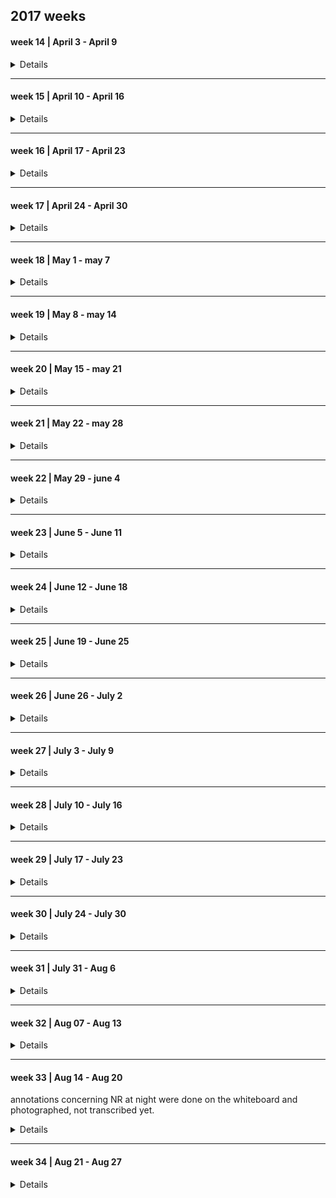 ## 2017 weeks

#### week 14 | April 3 - April 9

<details>

##### 2017, April 3 --- Monday

|Time | Glucose | Units | Comment|
|-------|------|-------|---------------|
|       |      |       | uneasy sleep  |
| 08:00 | 15.3 | 12 NR |               | 
| 11:00 |      |       |  soup         |
| 13:00 | 23.4 | 14 NR |               |
| 16:24 | 21   | 20 NR |               | 
| 21:00 |      |       | Salade, Rode Biet |
| 22:00 | 18   | 50 TJ |                   |

##### 2017, April 4 --- Tuesday

|Time | Glucose | Units | Comment|
|-------|-------|-------|---------------------|
|       |       |       | good sleep          |
| 08:15 | 9.7   | 10 NR |                     |
| 13:00 | 19.2  | 12 NR |                     |
| 1600  |       |       | bag of crisps/snack |
| 19:47 | 16.2  | 20 NR |                     |
| 22:00 |       | 50 TJ |                     |

##### 2017, April 5 --- Wednesday

|Time | Glucose | Units | Comment|
|-------|------|-------|---------|
| 08:15 | 11.5 | 12 NR |         |
| 13:00 | 18.2 | 14 NR |         |
| 16:00 |      |       | orange big  |
| 18:00 | 22.1 | 20 NR |             |
| 22:00 |      | 50 TJ | snack .. i don't know what |

##### 2017, April 6 --- Thursday

|Time | Glucose | Units | Comment|
|-----|--------|--------|-------------------------------------|
| 08:15 | 15.3 |  12 NR |                                     |
| 10:00 |      |        |  half big orange                    |
| 13:00 | 21   |  14 NR |                                     |
| 15:00 |      |        | granaat appel drink + casave crisps |
| 18:00 | 27.1 |  20 NR |                                     |
| 19:00 |      |        | juice                               |
| 22:00 | 22   |  50 TJ |                                     |

##### 2017, April 7 --- Friday

|Time | Glucose | Units | Comment|
|-----|---------|-------|--------|
| 8:30  | 11.5  | 12 NR |        | 
| 12:00 | 17.5  |  4 NR |        |
| 13:00 | ?     | 12 NR |        |
| 16:00 | 23.7  |  6 NR |               |
| 16:40 | 20 eh |       | early dinner  |
| 22:00 |       | 50 TJ |               | 

##### 2017, April 8 --- Saterday

|Time | Glucose | Units | Comment|
|-----|---------|-------|--------|
| 05:00 |       |       | 's nacht chocolade. (honger) |
| 08:00 | 17.0  | 14 NR |        | 
| 13:00 | 21.0  | 14 NR |        | 
| 15:30 | 21.0  |  6 NR |        |
| 18:00 | 21.0  | 22 NR |        |
| 22:00 |       | 54 TJ |        |

##### 2017, April 9 --- Sunday

|Time | Glucose | Units | Comment|
|-----|---------|-------|--------|
| 08:30 |  12.9 | 14 NR |        |
| 13:00 |  24.0 | 14 NR |        |
| 17:20 |  22.0 | 22 NR |        |
| 22:00 |  20.4 | 50 TJ |        |

</details>




---------------

#### week 15 | April 10 - April 16

<details>

##### 2017, April 10 --- Monday

|Time | Glucose | Units | Comment|
|-----|---------|-------|--------|
| 07:00 |       |       | not feeling ok |
| 08:00 | 12.7  | 14 NR |                |
| 10:00 |       |  6 NR |                |
| 13:00 | 19.7  | 14 NR | feeling OK     |
| 18:00 | 19.3  | 22 NR | feeling OK     |
| 20:00 |       |       | wit bolletje and sap |
| 22:00 |       |  6 NR |                |
| 22:00 |       | 50 TJ |                |


##### 2017, April 11 --- Tuesday

|Time | Glucose | Units | Comment|
|-----|---------|-------|--------|
| 06:00 |         |       | poor sleep  |
| 08:15 | 17.7    | 14 NR |             |
| 12:15 | 22.2    |  6 NR |           |
| 12:45 |         |       | lunch  |
| 13:15 |         | 14 NR |        |
| 15:00 |         |       | sandwhich |
| 17:15 | 27      | 22 NR |        |
| 19:50 | 20.1    |  6 NR |        |
| 22:10 | 16.4    | 50 TJ |        |

##### 2017, April 12 --- Wednesday

|Time | Glucose | Units | Comment|
|-----|---------|-------|--------|
| 08:15 | 9.3  | 14 NR |     |
| 12:20 | 21.7 |  6 NR |     |
| 13:00 |      | 14 NR |     |
| 13:00 |      |       | lunch      |
| 15:45 | 24.2 |  6 NR |            |
| 16:40 |      |       | cup a soup |
| 18:00 | 24   | 22 NR |            |
| 22:00 | 15.1 |  4 NR |            |
| 22:00 |      | 50 TJ |            |

##### 2017, April 13 --- Thursday

|Time | Glucose | Units | Comment|
|-----|---------|-------|--------|
| 08:15 |  14.1 | 16 NR |        |
| 11:45 | 23.9  |  6 NR |        |
| 12:45 | 24.6  | 16 NR |        |
| 14:20 |      |        | orange + 1/5 banana |
| 18:00 | 22.0 |  22 NR |        |
| 19:20 | 22.0 |        |        |
| 22:00 |      |  55 TJ |  per dienstdoende mdl arts |


##### 2017, April 14  --- Friday

|Time | Glucose | Units | Comment|
|-----|---------|-------|--------|
| 06:00 |       |       | poor sleep  |
| 08:15 | 10.0  | 14 NR |             |
| 11:30 | 24.4  |  6 NR |             |
| 18:00 | 22    | 22 NR |             |
| 22:00 | 23    |  6 NR |             |
| 22:00 |       | 55 TJ |             |

##### 2017, April 15 --- Saterday

|Time | Glucose | Units | Comment|
|-----|---------|-------|--------|
| 07:50 | 14.9  | 16 NR |        |
| 12:45 | 19.9  | 18 NR |        |
| 18:00 | 22.2  | 24 NR |        |
| 22:00 |       | 55 TJ |        |

##### 2017, April 16 --- Sunday

|Time | Glucose | Units | Comment|
|-----|---------|-------|--------|
|       |       |          |  slecht geslapen door hoest |
|       |       |          |  taai slijm                 |
| 07:20 |       |          |  hoest drank                |
| 08:20 | 12.6  |  16 NR   |                             |
| 13:00 | 15.1  |  16 NR   |                             |
| 18:35 | 19.2  |  24 NR   |                             |
| 22:00 | 27.3  |  7  NR   | net na sinas appelsap       |
| 22:00 |       |  55 TJ   |                             |

</details>

---------------

#### week 16 | April 17 - April 23

<details>

##### 2017, April 17 --- Monday

|Time | Glucose | Units | Comment|
|-----|---------|-------|--------|
| 03:20 |       |          |  hoest drank   |
| 08:20 | 13.3  |  14 NR   |                |
| 13:20 | 20.2  |  14 NR   |        |
| 17:30 | 25    |   8 NR   | misselijk na opstaan  |
| 18:30 |       |  22 NR   | niet misselijk meer   |
| 22:00 |       |  55 TJ   | voelt redelijk        | 

##### 2017, April 18 --- Tuesday

|Time | Glucose | Units | Comment|
|-----|---------|-------|--------|
| 07:45 | 12.9  | 16 NR |        |
| 12:30 | 23.2  |  4 NR | lunch  |
| 13:30 | 23.2  | 15 NR |        |
| 17:50 | 17    | 24 NR | diner  |
| 22:00 | 19    | 3 NR  |        |
| 22:00 |       | 56 TJ |        |

##### 2017, April 19 --- Wednesday

|Time | Glucose | Units | Comment|
|-------|------|--------|--------|
| 08:00 | 13.3 | 16 NR  |        |
| 12:15 | 19.0 |  4 NR 
| 13:20 |      | 14 NR 
| 18:00 |      | 22 NR  | diner |
| 21:00 |      |        | snack |
| 22:00 |      | 56 TJ  |       |
| 00:30 | 21   |  6 NR  |       |

##### 2017, April 20 --- Thursday

|Time | Glucose | Units | Comment|
|-------|------|--------|--------|
| 07:45 | 11.2  | 16 NR | hungry |
| 12:30 | 19.2  | 18 NR |        |
| 18:00 | 19.4  | 26 NR |        |
| 21:30 | 15.0  | 55 TJ |        |

##### 2017, April 21 --- Friday

|Time | Glucose | Units | Comment|
|-------|------|--------|------------------|
| 03:00 |      |        | hoest drank      |
| 08:15 | 14.9 | 16 NR  |                  |
| 13:00 | 27.  | 18 NR  | net na traplopen |
| 16:00 |      |        | mandarijn        |
| 16:25 | 26   |  8 NR  |                  |
| 19:00 | 19.0 | 26 NR  |                  |
| 22:00 |      | 55 TJ  |                  |

##### 2017, April 22 --- Saterday

|Time | Glucose | Units | Comment|
|-------|------|--------|------------------|
| 07:00 |      |        | good sleep       | 
| 08:00 | 8.5  | 14 NR  |                  |
| 12:45 | 26   | 19 NR  |                  |
| 16:30 | 24   |  8 NR  |                  |
| 18:00 |      | 22 NR  | dinner           |
| 22:00 | 16   |  3 NR  |                  |
| 22:00 |      | 55 TJ  |                  |

##### 2017, April 23 --- Sunday

|Time | Glucose | Units | Comment|
|-------|------|--------|------------------|
| 08:05 | 10.5 | 15 NR  |                  |
| 13:20 | 23   | 20 NR  | niet nuchter     |
| 18:20 | 21   | 26 NR  |                  |
| 22:00 | 20   |  4 NR  |                  |
| 22:00 |      | 55 TJ  |                  |

</details>

---------------

#### week 17 | April 24 - April 30

<details>

##### 2017, April 24 --- Monday

|Time | Glucose | Units | Comment|
|-------|------|--------|------------------|
| 08:00 | 8.5  |  14 NR |            |
| 12:45 | 19.0 |  18 NR |            |  
| 18:00 | 16.4 |  25 NR | diner      |
| 21:00 |      |        | snack      |
| 22:00 | 15.9 |  56 TJ | niet bij gespoten  |

##### 2017, April 25 --- Tuesday

|Time | Glucose | Units | Comment|
|-------|------|--------|------------------|
| 08:30 | 12.3 |  16 NR | wakker sinds 06:30 |
| 12:45 | 17   |  18 NR |                    |
| 17:45 | 16.2 |  26 NR | diner              |
| 19:45 | 16.4 |        |                    |
| 22:00 |      |  58 TJ | niet bij gespoten  |

##### 2017, April 26 --- Wednesday

|Time | Glucose | Units | Comment|
|-------|------|--------|------------------|
| 08:10 | 10.7 |  16 NR |   |
| 13:00 | 16.1 |  18 NR |   |
| 19:10 | 19   |  27 NR | laat diner        |
| 23:00 | --   |  58 TJ | niet bij gespoten |

##### 2017, April 27 --- Thursday

|Time | Glucose | Units | Comment|
|-------|------|--------|------------------|
| 08:20 | 10.9 | 16 NR  | gebroken nachtrust |
| 13:00 | 19.  | 19 NR  |                    |
| 17:15 | 20.  | 14 NR  | na sinasappel      |
| 21:00 |      | 10 NR  | laat diner         |
| 22:00 |      | 58 TJ  | niet bij gespoten  |

##### 2017, April 28 --- Friday

|Time | Glucose | Units | Comment|
|-------|------|--------|-------------------|
| 08:00 | 13.1 | 16 NR  |                   | 
| 13:00 |      | 20 NR  |                   |
| 18:10 | 17.2 | 29 NR  |                   |
| 22:00 | 19.2 | 62 TJ  | niet bij gespoten |
 
##### 2017, April 29 --- Saterday

|Time | Glucose | Units | Comment|
|-------|------|--------|-------------------|
| 08:00 | 10.9 | 18 NR  |                   |
| 13:00 | 19.0 | 20 NR  |                   |
| 18:00 | 20.2 | 29 NR  |                   |
| 22:20 |      | 62 TJ  | niet bij gespoten |

##### 2017, April 30 --- Sunday

|Time | Glucose | Units | Comment|
|-------|------|--------|------------------|
| 08:15 | 13.3 | 20 NR  |  + 2 NR          |
| 12:11 | 17.3 | 20 NR  |                  |
| 19.00 | 29.0 | 29 NR  | net na sap.      |
| 22:20 |      | 62 TJ  |                  |
| 22:20 |      |  4 NR  | wel bijgespoten  |

</details>

---------------

#### week 18 | May 1 - may 7

<details>

##### 2017, May 1 --- Monday

|Time | Glucose | Units | Comment|
|-------|------|--------|------------------|
| 08:15 | 8.8  | 18 NR  |                  |
| 13:30 |      | 20 NR  |                  |
| 18:00 |      | 29 NR  |                  |
| 22:20 | 22   | 62 TJ  | 6 NR bij         | 

##### 2017, May 2 --- Tuesday

|Time | Glucose | Units | Comment|
|-------|------|--------|------------------|
|       |      |        | neuropathic pain |
| 08:15 | 11.3 | 18 NR  |                  |
|       |      |        | rubbed nose, caused nose bleed |
| 12:40 | 21.2 | 20 NR  |                  |
| 18:20 |      | 29 NR  |                  |
| 22:30 | 21   | 62 TJ  | 6 NR bij         |

##### 2017, May 3 --- Wednesday

|Time | Glucose | Units | Comment|
|-------|------|--------|------------------|
| 8:20  | 11.5 | 20 NR  |                  |
| 10:20 |      |        | various eating, but feeling good | 
| 13:00 | 27   | 22 NR  |                  |
| 18:00 |      | 29 NR  |                  |
| 22:30 | 25   | 62 TJ  | 7 NR bij         |

##### 2017, May 4 --- Thursday

|Time | Glucose | Units | Comment|
|-------|------|--------|------------------|
| 08:10 | 10.3 | 18 NR  |                  |
| 12:20 |      | 22 NR  |                  |
| 18:00 | 20.1 | 29 NR  |                  |
| 22:20 | 25.8 | 62 TJ  | 8 NR  bij        |   

##### 2017, May 5 --- Friday

|Time | Glucose | Units | Comment|
|-------|------|--------|------------------|
| 08:10 | 13.3 | 20 NR  |                  |
| 13:10 | 18.3 | 20 NR  |                  |
|       |      |        | koek             |
| 18:10 |      | 31 NR  |                  |
| 22:20 |      | 62 TJ  | 6 NR bij         |

##### 2017, May 6 --- Saterday

|Time | Glucose | Units | Comment|
|-------|------|--------|------------------|
| 08:05 | 13.2 | 20 NR  |                  |
| 13:10 | 20.9 | 20 NR  |          |
| 18:10 |      | 29 NR  |          |
| 22:10 | 24.3 | 62 TJ  | 8 NR bij | 

##### 2017, May 7 --- Sunday

|Time | Glucose | Units | Comment|
|-------|------|--------|------------------|
| 08:00 | 14.3 |  22 NR | slecht geslapen  |
| 13:00 | 18.9 |  20 NR |                  |
| 17:30 | 20.4 |  29 NR |                  |
| 22:20 | 21.4 |  62 TJ | 6 NR bij         | 

</details>

---------------

#### week 19 | May 8 - may 14

<details>

##### 2017, May 8 --- Monday

|Time | Glucose | Units | Comment|
|-------|------|--------|------------------|
| 08:10 | 13.5 |  21 NR |                  |
| 13:40 | 22.1 |  22 NR |                  |
| 18:20 | 28   |  31 NR | net iets gegeten |
| 22:30 | 25.3 |   8 NR | late snack voor meting | 
|       |      |  62 TJ |                        |

##### 2017, May 9 --- Tuesday

|Time | Glucose | Units | Comment|
|-------|------|--------|------------------|
| 08:20 | 16.9 | 22 NR  | all een tijdje wakker |
| 13:00 | 22.2 | 24 NR  |                       |
| 18:00 |      | 29 NR  | niet geslapen sinds 13:00 |
| 23:30 | 21   |  6 NR  | 62 TJ                     |

##### 2017, May 10 --- Wednesday

|Time | Glucose | Units | Comment|
|-------|------|--------|------------------|
| 08:30 | 15.4 | 22 NR  | rechter b.been   |
| 13:50 | 26.2 | 24 NR  | buik (zuid)      |
| 18:10 | 25.5 | 31 NR  |                  |
| 22:10 | 19.7 |  4 NR  | 62 TJ            |

##### 2017, May 11 --- Thursday

|Time | Glucose | Units | Comment|
|-------|------|--------|------------------|
| 08:10 | 11.8 | 20 NR  |                  |
| 13:00 | 21   | 24 NR  |                  |
| 18:00 | 24   | 32 NR  |                  |
| 22:00 | 21   |  6 NR  | 62 TJ            |

##### 2017, May 12 --- Friday

|Time | Glucose | Units | Comment|
|-------|------|--------|------------------|
| 08:20 | 13.1 | 22 NR  |                  |
| 11.10 | 21.3 | 20 NR  |                  |
| 14:00 |      |        |  late lunch      |
| 18:15 | 24.5 | 32 NR  |  niet nuchter    |
| 22:20 | 22.6 |  8 NR  |  62 TJ           |

##### 2017, May 13 --- Saterday

|Time | Glucose | Units | Comment|
|-------|------|--------|-------------------------------|
| 08:10 | 15.1 | 24 NR  |                               |
| 13:00 | 21.2 | 25 NR  |                               |
| 15:00 |      |        | nieuws overlijden familie lid | 
| 18:00 | 29.2 | 32 NR  | na juice                      |
| 22:30 | 24.2 | 10 NR  | 62 TJ                         |

##### 2017, May 14 --- Sunday

|Time | Glucose | Units | Comment|
|-------|------|--------|-------------------------------|
|       |      |        | verjaardag, 60!               |
| 08:10 | 15.2 | 24 NR  |                               |
| 12:00 | 23.5 | 25 NR  |                               |  
| 13:00 |      |        | feest                         |
| 18:00 | 33   | 32 NR  |                               |  
| 22:20 | 22   |  8 NR  | 62 TJ                         |

</details>

---------------

#### week 20 | May 15 - may 21

<details>

##### 2017, May 15 --- Monday

|Time | Glucose | Units | Comment|
|-------|------|--------|---------------------------------|
| 08:10 | 11.7 | 20 NR  |                                 |
| 12:15 | 20.8 | 22 NR  | naar  AMC voor HB en kruisbloed |
| 18:00 | 25   | 32 NR  | terug AMC                       |
| 22:00 | 23   | 10 NR  | 62 TJ                           | 

##### 2017, May 16 --- Tuesday

|Time | Glucose | Units | Comment|
|-------|------|--------|-------------------------------|
| 08:10 | 11.9 | 22 NR  |                               |
| 12:00 | 21   | 24 NR  | naar AMC voor transfusie      |
| 18:00 | 17   | 34 NR  | in AMC  , 2 zakken bloed      |
| 23:00 | 23   | 10 NR  | 62 TJ                         | 

##### 2017, May 17 --- Wednesday

|Time | Glucose | Units | Comment|
|-------|------|--------|-------------------------------|
|       |      |        | AMC gastroscopy |
| 18:00 | 25   | 34 NR  |          |
| 22:00 | 25   | 10 NR  | 62 TJ    | 

##### 2017, May 18 --- Thursday

|Time | Glucose | Units | Comment|
|-------|------|--------|-------------------------------|
| 08:15 | 10.1 | 22 NR  |                    |
| 13.07 | 19.9 | 24 NR  |                    |
| 18:50 | 25.5 | 34 NR  | slaperig na roesje |
| 22:10 |      | 10 NR  | 62 TJ              |

##### 2017, May 19 --- Friday

|Time | Glucose | Units | Comment|
|-------|------|--------|-------------------------------|
| 08:20 | 12.2 | 22 NR  |                               |
| 13:00 | 18.8 | 24 NR  |                     |
| 18:20 | 25.5 | 34 NR  | uur eerder aarbeien |
| 22:10 | 20   |  5 NR  | 62 TJ               |

##### 2017, May 20 --- Saterday

|Time | Glucose | Units | Comment|
|-------|------|--------|-------------------------------|
| 08:00 | 14.2 | 22 NR  |                   |
| 13:00 | 27.5 | 25 NR  | voelt niet lekker |
| 15:20 | 29.5 | 12 NR  |                   |
| 18:00 | 18   | 25 NR  |                   |
| 22:00 | 25.9 | 14 NR  | 62 TJ             |

##### 2017, May 21 --- Sunday

|Time | Glucose | Units | Comment|
|-------|------|--------|-------------------------------|
| 08:10 | 10.2 | 24 NR  |                               |
| 12:55 | 17.4 | 26 NR  |       |
| 18:00 | 16.7 | 34 NR  |       |
| 22:00 | 10.3 | 62 TJ  |       |

</details>

---------------

#### week 21 | May 22 - may 28

<details>

##### 2017, May 22 --- Monday

|Time | Glucose | Units | Comment|
|-------|------|--------|---------------------------------|
| 08:00 | 10.2 | 24 NR  |                           |
| 13:00 | 13.2 | 24 NR  |                           |
| 18:00 |      | 34 NR  |                           |
| 22:00 | 12.4 | 62 NR  | did snack after injection |   

##### 2017, May 23 --- Tuesday

|Time | Glucose | Units | Comment|
|-------|------|--------|---------------------------------|
| 08:10 | 14.0 | 24 NR  |  |
| 13:10 | 18.1 | 26 NR  |  |
| 18:00 | 20.1 | 34 NR  |        |
| 22:00 | 20.1 | 62 TJ  | 14 NR  |

##### 2017, May 24 --- Wednesday

|Time | Glucose | Units | Comment|
|-------|------|--------|---------------------------------|
| 08:10 | 11.  | 24 NR  |    |
| 12:45 | 15.3 | 25 NR  |    | 
| 18:00 | 12.2 | 34 NR  |    |
| 22:20 | 15.2 | 62 TJ  | 4 NR   |

##### 2017, May 25 --- Thursday

|Time | Glucose | Units | Comment|
|-------|------|--------|---------------------------------|
| 07:45 | 10.8 | 24 NR  |                                 |
| 13:00 |      | 24 NR  | just after chocolate            | 
| 18:00 | 15.3 | 34 NR  |       |
| 22:20 | 19.1 | 62 NR  | 4 TJ  |

##### 2017, May 26 --- Friday

|Time | Glucose | Units | Comment|
|-------|------|--------|---------------------------------|
| 08:20 | 11.4 |  24 NR | eerste dag v hitte  |
| 13:00 |      |  24 NR |  |
| 18:50 | 18.1 |  34 NR |  |
| 22:00 | 22   |  62 TJ | 8 NR  |

##### 2017, May 27 --- Saterday

|Time | Glucose | Units | Comment|
|-------|------|--------|---------------------------------|
| 07:30 | 11.0 | 22 NR  |                   | 
| 13:00 | 17.1 | 24 NR  |                   |
|       |      | 34 NR  |                   |
| 23:00 | 23.2 | 62 TJ  | 14 NR             |

##### 2017, May 28 --- Sunday

|Time | Glucose | Units | Comment|
|-------|------|--------|---------------------------------|
| 08:10 | 10.5 | 24 NR  |                |
| 13:00 | 17.6 | 24 NR  |                | 
| 18:00 |      | 34 NR  |                |
| 22:00 | 12.2 | 62 TJ  | 4 NR           |

</details>

---------------

#### week 22 | May 29 - june 4

<details>

##### 2017, May 29 --- Monday

|Time | Glucose | Units | Comment|
|-------|------|--------|---------------------------------|
| 08:00 | 12.6 | 24 NR  |  |
| 12:21 | 17.6 | 24 NR  |  |
| 18:00 |      | 34 NR  | injection noticed tingle in mouth/lip  |
| 22:00 | 23.0 | 62 TJ  | 14 NR                                  |

##### 2017, May 30 --- Tuesday

|Time | Glucose | Units | Comment|
|-------|------|--------|---------------------------------|
| 08:10 | 10.5 |  24 NR |        |
| 13:00 |      |  28 NR |        |
| 18:00 |      |  38 NR |        |
| 22:00 | 20.0 |  62 TJ | 10 NR   net gegeten|

##### 2017, May 31 --- Wednesday

|Time | Glucose | Units | Comment|
|-------|------|--------|---------------------------------|
| 08:10 | 11.0 |  24 NR |   |
| 13:00 | 15.4 |  28 NR |   |
| 18:00 |  --  |  38 NR |   |
| 22:10 | 19.2 |  62 TJ | 10 NR - net gegeten  |

##### 2017, June 1 --- Thursday

|Time | Glucose | Units | Comment|
|-------|------|--------|---------------------------------|
| 08:15 | 11.4 |  24 NR |              |
| 10:00 |      |        | soep en brood met chocolade pasta |
| 13:15 | 23.2 |  28 NR | large lunch  |
| 18:00 | 24.9 |  38 NR | light dinner |
| 22:00 | 17.1 |  62 TJ | 8 NR         |

##### 2017, June 2 --- Friday

|Time | Glucose | Units | Comment|
|-------|------|--------|---------------------------------|
| 08:10 | 10.8 | 24 NR  |         |
| 13:20 | 15.3 | 28 NR  |         |
| 18:45 | 16.8 | 38 NR  |         |
| 22:20 | 15.4 | 62 TJ  | 6 NR    |

##### 2017, June 3 --- Saterday

|Time | Glucose | Units | Comment|
|-------|------|--------|---------------------------------|
| 07:45 | 11.7 |  24 NR |   |
| 14:00 |      |  28 NR |   |
| 17:00 | 23   |  38 NR |   | 
| 22:10 | 22.2 |  62 TJ | 14 NR  |

##### 2017, June 4 --- Sunday

|Time | Glucose | Units | Comment|
|-------|------|--------|---------------------------------|
| 08:20 | 8.8  |  24 NR |   |
| 13:10 | 17.5 |  28 NR |   |
| 18:00 |      |  38 NR |   |
| 22:10 | 20.3 |  62 TJ | 12 NR  | 

</details>

---------------

#### week 23 | June 5 - June 11

<details>

##### 2017, June 5 --- Monday

|Time | Glucose | Units | Comment|
|-------|------|--------|---------------------------------|
| 08:35 | 9.4  | 24 NR  |  good sleep   |
| 11:57 | 14.5 | 28 NR  |               |
| 18:05 | 15.2 | 38 NR  |               |
| 23:00 |      | 62 TJ  | 10 NR , late night sandwhiches |

##### 2017, June 6 --- Tuesday

|Time | Glucose | Units | Comment|
|-------|------|--------|---------------------------------|
| 08:30 | 15.5 |  24 NR |           |
| 12:45 | 19.5 |  30 NR |           |
| 18:00 |      |  38 NR | net ijs   |
| 22:00 | 17.1 |  62 TJ | 14 NR     |

##### 2017, June 7 --- Wednesday

|Time | Glucose | Units | Comment|
|-------|------|--------|---------------------------------|
| 08:00 | 11.7 |  26 NR |         |
| 13:00 |      |  28 NR | AMC     |
| 18:00 |      |  38 NR | AMC     |
| 22:00 | 18.1 |  62 TJ | 15 NR   |

##### 2017, June 8 --- Thursday

|Time | Glucose | Units | Comment|
|-------|------|--------|---------------------------------|
| 08:10 | 11.3 |  26 NR |               |
| 12:30 | 18.9 |  28 NR |               |
| 17:00 |      |        | snack, banaan |
| 19:00 | 28.1 |  38 NR |               |
| 22:20 | 24.9 |  62 TJ | 15 NR         |

##### 2017, June 9 --- Friday

|Time | Glucose | Units | Comment|
|-------|------|--------|---------------------------------|
| 08:10 | 11.2 |  26 NR |                   |
| 13:20 | 22.9 |  28 NR | net na boterham   |
| 17:00 |      |  38 NR | AMC, Ijzer infuus |
| 22:20 |      |  62 TJ | 15 NR             | 

##### 2017, June 10 --- Saterday

|Time | Glucose | Units | Comment|
|-------|------|--------|---------------------------------|
| 08:10 | 10.7 |  26 NR |        |
| 12:30 | 20.1 |  28 NR |        |
| 18:00 | 16.6 |  38 NR |        |
| 22:00 |      |  62 TJ | 15 NR  |

##### 2017, June 11 --- Sunday

|Time | Glucose | Units | Comment|
|-------|------|--------|---------------------------------|
| 07:30 | 10.3 |  26 NR |        |
| 13:00 | 15.0 |  28 NR |        |
| 18:10 | 14.8 |  38 NR |        |
| 22:10 | 12.4 |  62 TJ | 4 NR   |

</details>

---------------

#### week 24 | June 12 - June 18

<details>

##### 2017, June 12 --- Monday

|Time | Glucose | Units | Comment|
|-------|------|--------|---------------------------------|
| 07:30 |  9.9 | 26 NR  |   |
| 12:00 |      | 28 NR  | ready for dentist |
| 19:00 | 15.7 | 38 NR  | diner |
| 22:10 | 17.8 | 62 TJ  | 15 NR  |

##### 2017, June 13 --- Tuesday

|Time | Glucose | Units | Comment|
|-------|------|--------|---------------------------------|
| 08:20 |  9.5 | 26 NR  |  |
| 13:00 | 12.9 | 28 NR  |  |
| 18:00 | 12.7 | 38 NR  |  |
| 22:00 |  9.9 | 62 TJ  | 10 NR  + half orange + 2 sandwich |

##### 2017, June 14 --- Wednesday

|Time | Glucose | Units | Comment|
|-------|------|--------|---------------------------------|
| 08:00 | 10.4 | 26 NR  |   |
| 12:30 | 16.9 | 28 NR  |   |
| 18:25 | 13.1 | 38 NR  |   |
| 22:40 | 14.1 | 62 TJ  | 16 NR + crackers + half orange  |

##### 2017, June 15 --- Thursday

|Time | Glucose | Units | Comment|
|-------|------|--------|---------------------------------|
| 08:10 | 11.2 | 26 NR  |           |
| 08:30 |      |        | bloedneus |
| 12:30 | 11.2 | 28 NR  |           |
| 18:00 | 13.4 | 38 NR  |       |
| 23:00 | 14.9 | 62 TJ  | 14 NR |

##### 2017, June 16 --- Friday

|Time | Glucose | Units | Comment|
|-------|------|--------|---------------------------------|
| 08:00 |  7.9 | 26 NR  |   |
| 13:00 | 14.7 | 28 NR  |   |
| 20:00 | 17.9 | 38 NR  | na softijs  |
| 23:00 | 15.3 | 62 TJ  | 15 NR |

##### 2017, June 17 --- Saterday

|Time | Glucose | Units | Comment|
|-------|------|--------|---------------------------------|
| 08:00 | 9.2  | 26 NR  | cough med na meet resultaat     |
| 13:00 | 17.9 | 28 NR  | net na ijsje |
| 18:00 |      | 38 NR  |              |
| 22:00 | 14.9 | 62 TJ  | 15 NR        |

##### 2017, June 18 --- Sunday

|Time | Glucose | Units | Comment|
|-------|------|--------|---------------------------------|
| 08:00 | 10.4 | 26 NR  |   |
| 11:20 |      | 28 NR  |   |
| 17:45 | 19.7 | 38 NR  |   |
| 22:40 | 12.7 | 60 TJ  | 14 NR |

</details>

---------------

#### week 25 | June 19 - June 25

<details>

##### 2017, June 19 --- Mon

|Time | Glucose | Units | Comment|
|-------|------|--------|---------------------------------|
| 08:00 |  8.2 |  26 NR |       |
| 12:37 | 13.7 |  28 NR |       | 
| 18.25 | 11.3 |  38 NR |       |
| 22:20 | 10.7 |  60 TJ | 10 NR | 

##### 2017, June 20 --- Tue

|Time | Glucose | Units | Comment|
|-------|------|--------|---------------------------------|
| 08:00 |  8.8 |  26 NR |         | 
| 12:30 | 19.7 |  28 NR | pack belvita rond 10:00 |
| 17:10 | 10.4 |  38 NR |         |
| 22:00 |  8.8 |  60 TJ | 8 NR    |

##### 2017, June 21 --- Wed

|Time | Glucose | Units | Comment|
|-------|------|--------|---------------------------------|
| 07:30 |  8.3 |  26 NR |        |
| 12:30 | 12.3 |  28 NR |        | 
| 18.30 | 20   |  38 NR | after cheese cracker |
| 22:00 | 12.  |  60 TJ | 12 NR  |

##### 2017, June 22 --- Thu

|Time | Glucose | Units | Comment|
|-------|------|--------|---------------------------------|
| 08:00 |  7.9 |  28 NR |        |
| 12:30 | 12.4 |  32 NR |        |
| 18.30 | 10.3 |  40 NR |        |
| 22:00 |      |  60 TJ | 10 NR  |

##### 2017, June 23 --- Fri

|Time | Glucose | Units | Comment|
|-------|------|--------|---------------------------------|
| 08:00 |  8.9 |  28 NR |         |
| 12:30 | 13.9 |  32 NR |         |
| 18.00 |      |  40 NR |         |
| 22:00 |      |  60 TJ | 10 NR   |

##### 2017, June 24 --- Sat

|Time | Glucose | Units | Comment|
|-------|------|--------|---------------------------------|
| 08:00 |  8.7 |  28 NR | belvita |
| 12:30 | 17.2 |  32 NR |         | 
| 18.00 |      |  42 NR |         |
| 22:00 | 10.4 |  60 TJ | 4 NR    |

##### 2017, June 25 --- Sun

|Time | Glucose | Units | Comment|
|-------|------|--------|---------------------------------|
| 08:00 |  8.3 |  28 NR |         |
| 12:30 | 12.6 |  32 NR |         |
| 18.00 | 13.9 |  42 NR |         |
| 22:00 | 16.9 |  60 TJ | 16 NR   | 

</details>

---------------

#### week 26 | June 26 - July 2

<details>

##### 2017, June 26 --- Mon

|Time | Glucose | Units | Comment|
|-------|------|--------|---------------------------------|
| 08:00 |  8.2 |  28 NR |                                 |
| 13:00 | 12.9 |  32 NR |                                 |
| 18:00 |      |  42 NR |                                 | 
| 22:00 | 13.5 |  60 TJ |   10 NR                         |

##### 2017, June 27 --- Tue

|Time | Glucose | Units | Comment|
|-------|------|--------|---------------------------------|
| 08:00 | 10.0 |  28 NR |                                 |
| 12:00 | 12.9 |  38 NR |                                 | 
| 18:00 | 18.9 |  42 NR |                                 | 
| 22:00 | 21   |  60 TJ |  18 NR                          |

##### 2017, June 28 --- Wed

|Time | Glucose | Units | Comment|
|-------|------|--------|---------------------------------|
| 08:00 |  7.0 |  28 NR |                                 |
| 13:00 | 15.3 |  32 NR |                                 |
| 20:00 | 13.8 |  42 NR |                                 | 
| 23:00 | 15.8 |  60 TJ | 16 NR                           |

##### 2017, June 29 --- Thu

|Time | Glucose | Units | Comment|
|-------|------|--------|---------------------------------|
| 08:10 | 10.5 |  28 NR |  had juice earlier              |
| 13:00 | 13.8 |  32 NR |                                 |
| 18:00 |      |  42 NR |                                 |
| 23:00 | 16.6 |  62 TJ |  16 NR                          |

##### 2017, June 30 --- Fri
 
|Time | Glucose | Units | Comment| 
|-------|------|--------|---------------------------------|
| 08:10 |  9.0 |  26 NR |                                 |
| 12:00 | 12.5 |  32 NR |                                 |
| 18:00 |      |  42 NR |                                 |
| 22:15 | 21   |  60 TJ | 18 NR                           |

##### 2017, July 1 --- Sat

|Time | Glucose | Units | Comment|
|-------|------|--------|---------------------------------|
| 08:00 | ?    |      ? | forgot injection                |
| 11:00 |  19  |  28 NR |                                 |
| 14:00 |  15  |  32 NR |                                 |
| 19:00 | 14.9 |  42 NR |                                 |
| 23:00 | 14.9 |  60 TJ |  14 NR                          |

##### 2017, July 2 --- Sun

|Time | Glucose | Units | Comment|
|-------|------|--------|---------------------------------|
| 08:00 |  9.2 |  28 NR |                                 |
| 11:00 | 13.5 |  32 NR |                                 |
| 17:45 | 14.7 |  42 NR |                                 |
| 22:00 | 17.3 |  60 TJ | 18 NR                           |

</details>

---------------

#### week 27 | July 3 - July 9

<details>

##### 2017, July 3 --- Mon

|Time | Glucose | Units | Comment|
|-------|------|--------|---------------------------------|
| 08:00 |  9.4 |  28 NR |            |
| 12:30 | 16.6 |  32 NR |            |
| 17:30 | 13.9 |  42 NR |            |
| 22:00 | 10.0 |  62 TJ |     4 NR   |

##### 2017, July 4 --- Tue

|Time | Glucose | Units | Comment|
|-------|------|--------|---------------------------------|
| 08:15 |  9.6 |  28 NR |                     | 
| 12:15 | 14.0 |  32 NR |                     |
| 18:00 | 12.8 |  42 NR |                     | 
| 23:00 |  9.9 |  60 TJ |   geen nacht snack  |

##### 2017, July 5 --- Wed

|Time | Glucose | Units | Comment|
|-------|------|--------|---------------------------------|
| 08:00 | 11.7 |  28 NR |  al lang wakker                 | 
| 12:40 | 16.7 |  32 NR |  4 NR                           |
| 17:40 | 14.9 |  42 NR |                                 |   
| 22:30 | 11.9 |  60 TJ |  8 NR                           |

##### 2017, July 6 --- Thu

|Time | Glucose | Units | Comment|
|-------|------|--------|---------------------------------|
| 08:10 | 10.7 |  28 NR | vroeg wakker                    | 
| 13:00 | 13.9 |  32 NR |                                 |
| 18:25 | 12.9 |  42 NR |                                 |
| 23:00 |  9.5 |  62 TJ |  6 NR  , nuts and few grapes    |

##### 2017, July 7 --- Fri

|Time | Glucose | Units | Comment|
|-------|------|--------|----------------------------------|
| 08:00 | 11.2 |  28 NR | vroeg wakker                     |
| 13:00 |      |  32 NR | AMC                              |  
| 18:00 |      |  48 NR | ate long before insuline, in AMC |
| 22:00 | 20   |  62 TJ | 20 NR                            |

##### 2017, July 8 --- Sat

|Time | Glucose | Units | Comment|
|-------|------|--------|---------------------------------|
| 07:40 |  8.9 |  28 NR |                       | 
| 10:00 |      |        | small nose bleed      |
| 11:40 | 13.1 |  32 NR |                       |
| 16:00 |      |   8 NR | hungry, food          |
| 18:20 | 15.8 |  42 NR | dinner                |
| 21:00 |      |        | small snack           |
| 23:00 | 12.2 |  62 TJ | 14 NR                 | 

##### 2017, July 9 --- Sun

|Time | Glucose | Units | Comment|
|-------|------|--------|----------------------------------|
| 08:10 | 12.3 |  28 NR |  broken sleep                    |
| 13:00 | 15.1 |  32 NR | 1 pannekoek + strawberry + kwark |
| 17:45 | 16.6 |  42 NR |                                  |
| 22:00 | 15.3 |  62 TJ | 16 NR                            |

</details>



---------------

#### week 28 | July 10 - July 16

<details>

##### 2017, July 10 --- Mon

|Time | Glucose | Units | Comment|
|-------|------|--------|---------------------------------|
| 08:00 | 11.0 | 28 NR  |           |
| 13:00 | 13.4 | 32 NR  |           |
| 18:00 | 15.9 | 42 NR  |           |
| 22:00 | 13.5 | 62 TJ  | 17 NR     |

##### 2017, July 11 --- Tue

|Time | Glucose | Units | Comment|
|-------|------|--------|---------------------------------|
| 08:00 | 7.9  | 28 NR  |          |
| 12:10 | 13.2 | 32 NR  |          |
| 16:42 | 13.8 | 42 NR  |          |
| 22:00 | 13.7 | 62 TJ  | 17 NR  niet nuchter, na sinasappelsap |

##### 2017, July 12 --- Wed

|Time | Glucose | Units | Comment|
|-------|------|--------|---------------------------------|
| 07:15 | 12   | 28 NR  |  vroeg wakker, niet nuchter     |
| 12:00 | 18   | 32 NR  |                                 |
| 17:50 | 20   | 42 NR  |  MDL arts Dr Beuers belt en verhoogt lactulose  |
| 21:30 | 10.1 | 62 TJ  | 16 NR                            |

##### 2017, July 13 --- Thu

|Time | Glucose | Units | Comment|
|-------|------|--------|---------------------------------|
| 08:00 |  9.7 | 28 NR  | vroeg wakker                    |
| 10:00 |      |        | kleine bloedneus                | 
| 12:30 | 14.3 | 32 NR  | heel moe                        | 
| 18:00 | 14.4 | 42 NR  |                                 | 
| 22:00 | 12.5 | 62 TJ  | 18 NR                           |

##### 2017, July 14 --- Fri

|Time | Glucose | Units | Comment|
|-------|------|--------|---------------------------------|
| 07:30 |  9.8 | 28 NR  |         | 
| 12:40 | 17.9 | 32 NR  |         | 
| 18:00 | 11.9 | 42 NR  |         |
| 22:30 | 6.8  | 62 TJ  | 10 NR   |

##### 2017, July 15 --- Sat

|Time | Glucose | Units | Comment|
|-------|------|--------|---------------------------------|
| 08:00 | 10.7 | 28 NR  |                                 |
| 13:00 | 16.7 | 32 NR  | zelf gewinkeld                  |
| 18:15 | 14.0 | 42 NR  |                                 |
| 22:00 | 15.2 | 62 TJ  |  18 NR                          |

##### 2017, July 16 --- Sun

|Time | Glucose | Units | Comment|
|-------|------|--------|---------------------------------|
| 08:10 | 7.9  | 28 NR  |                                 | 
| 10:00 |      |        |      bloedneus                  |
| 13:00 | 11.8 | 32 NR  |                                 |
| 18:00 | ?    | 42 NR  |                                 | 
| 22:00 | ?    | 62 TJ  | 18 NR                           |

</details>

---------------

#### week 29 | July 17 - July 23

<details>

##### 2017, July 17 --- Mon

|Time | Glucose | Units | Comment|
|-------|------|--------|---------------------------------|
|08:00  | 8.2  |  28 NR |     |
|12:00  | 11.8 |  32 NR |     |
|18:30  | 19.5 |  42 NR |     |
|22:00  | 16.1 |  62 TJ |     | 

##### 2017, July 18 --- Tue

|Time | Glucose | Units | Comment|
|-------|------|--------|---------------------------------|
| 08:09 |  9.6 |  30 NR | start verhoogd Novorapid + 2 EH | 
| 13:00 |      |  34 NR |                    |
| 18:00 |      |  44    |                    |
| 23:33 | 10.0 |  62 TJ | only, no novorapid |

##### 2017, July 19 --- Wed

|Time | Glucose | Units | Comment|
|-------|------|--------|---------------------------------|
| 08:30 | 10.0 | 30 NR  |       |
| 11:30 | 12.3 | 34 NR  | AMC   |
| 18:00 |      | 44 NR  | AMC   |
| 22:00 | 11.5 | 62 TJ  | 10 NR |

##### 2017, July 20 --- Thu

|Time | Glucose | Units | Comment|
|-------|------|--------|---------------------------------|
| 08:10 | 10.2 |  30 NR |       |
| 12:30 | 12.2 |  34 NR |       |
| 18:21 | 11.1 |  44 NR |       |
| 22:00 | 11.5 |  62 TJ | 14 NR |

##### 2017, July 21 --- Fri

|Time | Glucose | Units | Comment|
|-------|------|--------|---------------------------------|
| 08:10 | 10.7 | 30 NR |                               |
| 13:20 | 13.9 | 34 NR |                               |
| 18:00 | 10.7 | 44 NR |                               |
| 22:00 |      | 62 TJ | 18 NR | 2 bowls of muesli.... | 

##### 2017, July 22 --- Sat

|Time | Glucose | Units | Comment|
|-------|------|--------|---------------------------------|
| 07:50 | 13.8 | 30 NR  |  + 2 NR                                       |
| 11:20 | 15.0 | 34 NR  |  + 2 NR                                       |
| 18:00 |      | 44 NR  |  + 2 NR  mini magnum ..out of my "control"... |
| 22:00 | 14.7 | 62 TJ  |  18 NR                                        |

##### 2017, July 23 --- Sun

|Time | Glucose | Units | Comment|
|-------|------|--------|---------------------------------|
| 08:20 | 9.2  |  30 NR |                  |
| 12:20 | 12.8 |  34 NR |                  |
| 16:00 |      |        | mini magnum .... |
| 18:00 | 15.4 |  46 NR | warm..           |
| 22:20 | 18.2 |  62 TJ | 18 NR            |

</details>

---------------

#### week 30 | July 24 - July 30

<details>

##### 2017, July 24 --- Mon

|Time | Glucose | Units | Comment|
|-------|------|--------|---------------------------------|
| 08:19 |  8.8 | 30 NR  |                                 |
| 11:56 | 13.2 | 34 NR  |                                 |
| 18:00 |      | 44 NR  |                                 | 
| 21:42 | 16.2 | 62 TJ  | 16 NR                           | 


##### 2017, July 25 --- Tue

|Time | Glucose | Units | Comment|
|-------|------|--------|---------------------------------|
| 08:08 |  8.1 | 30 NR  |                                 | 
| 12:08 | 12.3 | 34 NR  |                                 | 
| 17:15 | 12.3 | 44 NR  |                                 |
| 22:00 |      | 62 TJ  | 16 NR                           |


##### 2017, July 26 --- Wed

|Time | Glucose | Units | Comment|
|-------|------|--------|---------------------------------|
|  8:14 |  8.8 | 30 NR  |                                 |
| 13:00 |      | 34 NR  |                                 |        
| 17:55 | 10.1 | 44     |                                 |
| 22:00 |      | 62 TJ  | 16 NR                           |

##### 2017, July 27 --- Thu

|Time | Glucose | Units | Comment|
|-------|------|--------|---------------------------------|
| 08:12 |  7.8 | 30 NR  |           |
| 13:05 | 10.8 | 34 NR  | diaree    |
| 18:00 |  8.3 | 34 NR  | diaree    |
| 22:00 |  6.6 | 60 TJ  |           |

##### 2017, July 28 --- Fri

|Time | Glucose | Units | Comment|
|-------|------|--------|---------------------------------|
| 08:00 |  9.0 |        | diaree, all night - no appetite,         | 
|       |      |        | no insuline given yet                    |
|       |      |        | + vommit, food undigested from lastnight |
| 13:30 | 13.3 |        | Doctor Home visit, advised ORS           |
| 15:00 |      |  15 NR | temp:37.6                                |
| 19:00 | 12.3 |  44 NR | no real appetite  ORS + Crackers + beleg |
| 22:00 |  6.9 |  60 TJ |                                          | 


##### 2017, July 29 --- Sat

|Time | Glucose | Units | Comment|
|-------|------|--------|---------------------------------|
| 07:30 | 6.3  |  30 NR |  good sleep, hungry  temp:36.6  |
| 13:00 | 7.7  |  28 NR |  ORS + crackers + beleg |
| 18:00 | 8.5  |  35 NR |                     |
| 22:00 | 5.9  |  55 TJ |  honger, sandwich   |

##### 2017, July 30 --- Sun

|Time | Glucose | Units | Comment|
|-------|------|--------|---------------------------------|
| 06:00 |  8.8 |        | check sugar early               |
| 08:00 |      |  30 NR | honger                          |
| 13:00 |  9.7 |  34 NR |              |
| 18:20 | 11.7 |  44 NR |              |
| 22:00 |  7.7 |  60 TJ | niet nuchter | 

</details>

---------------

#### week 31 | July 31 - Aug 6

<details>

##### 2017, July 31 --- Mon

|Time | Glucose | Units | Comment|
|-------|------|--------|---------------------------------|
|  7:10 | 7.7  |        |                                 |
| 08:00 |      | 30 NR  |                                 | 
| 13:00 | 10.8 | 34 NR  |        |
| 18:00 |  8.9 | 33 NR  |        |
| 22:00 |  7.3 | 60 TJ  |        |

##### 2017, Aug 1 --- Tue

|Time | Glucose | Units | Comment|
|-------|------|--------|---------------------------------|
| 08:10 |  7.5 |  30 NR |       |
| 13:00 | 10.3 |  34 NR |       |
|       |      |  44 NR |       |  
| 22:00 | 7.9  |  60 TJ |       |

##### 2017, Aug 2 --- Wed

|Time | Glucose | Units | Comment|
|-------|------|--------|---------------------------------|
| 07.07 |  7.0 | 30 NR  |                                 |
| 16:00 |      | 34 NR  | AMC , kaak chirurgie - valium   |
| 19:30 |      | 44 NR  |   |
| 23:00 | 10.3 | 60 TJ  |   |

##### 2017, Aug 3 --- Thu

|Time | Glucose | Units | Comment|
|-------|------|--------|---------------------------------|
| 07:45 |  7.7 |  30 NR |               |
| 13:00 |      |  34 NR |  niet nuchter |
| 17:30 |  9.2 |  44 NR |               |
| 22:10 | 10.9 |  60 TJ |   10 NR       | 

##### 2017, Aug 4 --- Fri

|Time | Glucose | Units | Comment|
|-------|------|--------|---------------------------------|
| 08:00 |  6.8 |  30 NR |   |
| 12:10 |      |  34 NR |   |
| 17:20 | 10.0 |  44 NR |   |
| 22:20 |  9.8 |  60 TJ |   |

##### 2017, Aug 5 --- Sat

|Time | Glucose | Units | Comment|
|-------|------|--------|---------------------------------|
| 07:00 |  7.6 |        |                 |
| 08:00 |      |  30 NR | snack 10:00     |
| 13:00 | 15.8 |  34 NR |                 |
| 18:00 |      |  44 NR |                 |
| 22:00 | 12.7 |  62 TJ | 14 NR   niet nuchter, 2 paracetamol |

##### 2017, Aug 6 --- Sun

|Time | Glucose | Units | Comment|
|-------|------|--------|---------------------------------|
| 07:00 |      |        | 2 paracetamol, kaak pijn        |
| 08:00 |  7.8 |  30 NR |                |
| 12:00 | 10.1 |  34 NR |                |
| 14:20 |      |        | 2 paracetamol  |
| 16:10 | 13.3 |  44 NR | niet nuchter   | 
| 22:10 | 13.8 |  62 TJ | 14 NR          |

</details>

---------------

#### week 32 | Aug 07 - Aug 13


<details>



##### 2017, Aug 07 --- Mon

|Time | Glucose | Units | Comment|
|-------|------|--------|---------------------------------|
| 08:04 |  8.1 | 30 NR  |                                 |
| 12:18 | 12.8 | 34 NR  |                                 |
| 18:00 |      | 44 NR  |                                 | 
| 22:01 |  9.9 | 62 TJ  |  no NR                          |


##### 2017, Aug 08 --- Tue

|Time | Glucose | Units | Comment|
|-------|------|--------|---------------------------------|
| 07:57 |  7.3 | 30 NR  |                                 |
| 11:31 | 11.5 | 34 NR  |                                 |
| 16:47 | 10.6 | 44 NR  |                                 |
| 21:06 | 11.1 | 62 TJ  | 8 NR                            |


##### 2017, Aug 09 --- Wed

|Time | Glucose | Units | Comment|
|-------|------|--------|---------------------------------|
| 08:18 |  8.7 | 30 NR  |                                 |
| 12:08 | 11.5 | 34 NR  |                                 |
| 17:25 | 11.0 | 44 NR  |                                 |
| 21:40 | 10.0 | 62 TJ  |  3 NR                           |


##### 2017, Aug 10 --- Thu

|Time | Glucose | Units | Comment|
|-------|------|--------|---------------------------------|
| 08:02 |  8.7 | 30 NR  |                                 |
| 13:02 | 13.7 | 34 NR  |                                 |
| 18:59 | 13.4 | 44 NR  |                                 |
| 22:08 | 14.4 | 62 TJ  |  16 NR                          |


##### 2017, Aug 11 --- Fri

|Time | Glucose | Units | Comment|
|-------|------|--------|---------------------------------|
| 08:13 |  7.3 | 30 NR  |                                 |
| 12:00 |      | 34 NR  |                                 |
| 18:00 |      | 44 NR  |                                 |
| 21:53 | 22.1 | 62 TJ  |  18 NR                          |


##### 2017, Aug 12 --- Sat

|Time | Glucose | Units | Comment|
|-------|------|--------|---------------------------------|
| 07:05 |  8.2 | 30 NR  |                                 |
| 11:32 | 11.8 | 34 NR  |                                 |
| 16:51 | 16.4 | 44 NR  |                                 |
| 21:16 |  8.6 | 62 TJ  | 8 NR, because food after TJ     |


##### 2017, Aug 13 --- Sun

|Time | Glucose | Units | Comment|
|-------|------|--------|---------------------------------|
| 07:02 | 13.7 |  8 NR  |                                 |  
| 07:57 | 13.8 | 30 NR  |                                 |
| 12:44 | 14.3 | 34 NR  |                                 |
| 18:00 |      | 44 NR  |                                 |
| 21:43 | 20.6 | 62 TJ  |  18 NR, watermelon earlier      |


</details>

--------

#### week 33 | Aug 14 - Aug 20

annotations concerning NR at night were done on the whiteboard and photographed, not transcribed yet.

<details>


##### 2017, Aug 14 --- Mon

|Time | Glucose | Units | Comment|
|-------|------|--------|---------------------------------|
| 07:07 |  6.9 |        |                                 |
| 08:00 |      |  30 NR |                                 |
| 12:18 | 13.0 |  34 NR |                                 |
| 18:00 |      |  44 NR |                                 |
| 22:07 | 13.7 |  62 TJ |  16 NR                          |


##### 2017, Aug 15 --- Tue

|Time | Glucose | Units | Comment|
|-------|------|--------|---------------------------------|
| 08:03 |  9.0 |  30 NR |                                 |
| 11:48 | 13.5 |  34 NR |                                 |
| 18:03 | 16.7 |  44 NR |                                 |
| 21:33 | 13.5 |  62 TJ |  16 NR                          |


##### 2017, Aug 16 --- Wed

|Time | Glucose | Units | Comment|
|-------|------|--------|---------------------------------|
| 07:50 |  8.2 |  30 NR |                                 |
| 12:33 | 13.2 |  34 NR |                                 |
| 18:39 | 18.0 |  44 NR |                                 |
| 21:52 | 12.7 |  62 TJ |   16 NR                         |


##### 2017, Aug 17 --- Thu

|Time | Glucose | Units | Comment|
|-------|------|--------|---------------------------------|
| 07:42 |  7.9 |  30 NR |                                 |
| 12:30 |      |  34 NR |                                 |  
| 18:39 | 11.9 |  44 NR |                                 |
| 22:03 | 13.0 |  62 TJ |    16 NR                        |


##### 2017, Aug 18 --- Fri

|Time | Glucose | Units | Comment|
|-------|------|--------|---------------------------------|
| 08:14 | 11.0 |  30 NR |                                 |
| 12:45 | 13.6 |  34 NR |                                 |
| 18:00 |      |  44 NR |  net iets gegeten               |
| 21:30 | 16.4 |  62 TJ |  net iets gegeten 18 NR         |


##### 2017, Aug 19 --- Sat

|Time | Glucose | Units | Comment|
|-------|------|--------|---------------------------------|
| 07:04 |  7.4 |  30 NR |                                 |
| 11:53 | 10.8 |  34 NR |                                 |
| 18:00 |      |  44 NR |                                 |  
| 21:40 | 18.3 |  62 TJ |  net iets gegeten 20 NR         |


##### 2017, Aug 20 --- Sun

|Time | Glucose | Units | Comment|
|-------|------|--------|---------------------------------|
| 08:15 | 9.4  |  30 NR |                                 |
| 12:49 | 14.9 |  34 NR |                                 |
| 19:22 | 16.4 |  44 NR |                                 |
| 21:46 | 10.4 |  62 TJ |  10 NR iets gegeten na TJ       |


</details>

--------

#### week 34 | Aug 21 - Aug 27

<details>



##### 2017, Aug 21 --- Mon

|Time | Glucose | Units | Comment|
|-------|------|--------|---------------------------------|
| 08:27 | 10.3 |  30 NR | start vezel arm dieet v/ coloscopie |
| 12:51 | 18.6 |  34 NR |                                 |
| 17:41 | 14.4 |  44 NR |                                 |
| 22:99 |      |  62 TJ | 18 NR   laat fruit              |


##### 2017, Aug 22 --- Tue

|Time | Glucose | Units | Comment|
|-------|------|--------|---------------------------------|
| 08:30 | 7.2  |  30 NR |                                 |
| 12:00 | 20.0 |  34 NR | after fruit                     |
| 18:00 |      |  44 NR |                                 |
| 22:00 | 11.5 |  31 NR | 14 NR, TJ aangepast voor coloscopie |


##### 2017, Aug 23 --- Wed

|Time | Glucose | Units | Comment|
|-------|------|--------|---------------------------------|
| 07:00 | 8.1  |  0 NR  |  Nuchter voor coloscopie        |
| 10:30 | 11.2 |        |  coloscopie  done               |
| 14:00 |      |  34 NR |                                 |
| 18:00 |      |  44 NR |                                 |
| 22:00 | 15.2 |  62 TJ | 18 NR  net iets gegeten         |


##### 2017, Aug 24 --- Thu

|Time | Glucose | Units | Comment|
|-------|------|--------|---------------------------------|
| 08:15 | 10.3 | 30 NR  |                                 |
| 12:40 | 13.5 | 34 NR  |                                 |
| 18:00 | 16.4 | 44 NR  |                                 |
| 22:00 | 14.4 | 62 TJ  |  18 NR                          |


##### 2017, Aug 25 --- Fri

|Time | Glucose | Units | Comment|
|-------|------|--------|---------------------------------|
| 8:30  |  9.3 | 30 NR  |                                 |
| 12:00 |      | 34 NR  |                                 |
| 18:00 |      | 44 NR  |                                 |
| 22:00 | 13.0 | 62 TJ  |  18 NR                          |


##### 2017, Aug 26 --- Sat

|Time | Glucose | Units | Comment|
|-------|------|--------|---------------------------------|
| 07:40 | 8.4  | 30 NR  |                                 |
| 12:30 | 10.3 | 34 NR  |                                 |
| 18:00 | 13.2 | 44 NR  |                                 |
| 22:00 | 11.3 | 62 NR  | 9 NR, net iets gegeten          |


##### 2017, Aug 27 --- Sun

|Time | Glucose | Units | Comment|
|-------|------|--------|---------------------------------|
| 08:20 | 8.3  | 30 NR  |                                 |
| 12:30 | 12.5 | 34 NR  |                                 |
| 18:00 | 10.2 | 44 NR  |                                 |
| 22:00 | 10.5 | 62 TJ  |  6 NR                           |

</details>
